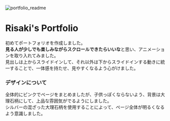 ![portfolio_readme](https://user-images.githubusercontent.com/100771347/161263503-74991a03-bce3-46e0-978f-68d217254e9f.jpg)
# Risaki's Portfolio
初めてポートフォリオを作成しました。  
**見る人が少しでも楽しみながらスクロールできたらいいな**と思い、アニメーションを取り入れてみました。    
見出しは上からスライドインして、それ以外は下からスライドインする動きに統一することで、一体感を持たせ、見やすくなるよう心がけました。
### デザインについて  
全体的にピンクでページをまとめましたが、子供っぽくならないよう、背景は大理石柄にして、上品な雰囲気がでるようにしました。  
シルバーの混ざった大理石柄を使用することによって、ページ全体が明るくなるよう意識しました。  
